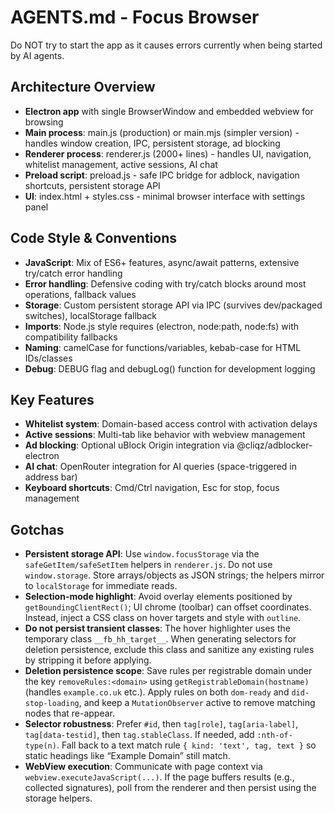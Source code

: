 # AGENTS.md - Focus Browser

Do NOT try to start the app as it causes errors currently when being started by AI agents.
<!-- ## Build/Test/Run Commands
- **Start app**: `npm start` (runs electron)
- **Install dependencies**: `npm install` (use `HOME=$(pwd)/.home npm install` on macOS/Linux to avoid global pollution)
- **No tests configured**: package.json shows "Error: no test specified" -->

## Architecture Overview
- **Electron app** with single BrowserWindow and embedded webview for browsing
- **Main process**: main.js (production) or main.mjs (simpler version) - handles window creation, IPC, persistent storage, ad blocking
- **Renderer process**: renderer.js (2000+ lines) - handles UI, navigation, whitelist management, active sessions, AI chat
- **Preload script**: preload.js - safe IPC bridge for adblock, navigation shortcuts, persistent storage API
- **UI**: index.html + styles.css - minimal browser interface with settings panel

## Code Style & Conventions
- **JavaScript**: Mix of ES6+ features, async/await patterns, extensive try/catch error handling
- **Error handling**: Defensive coding with try/catch blocks around most operations, fallback values
- **Storage**: Custom persistent storage API via IPC (survives dev/packaged switches), localStorage fallback
- **Imports**: Node.js style requires (electron, node:path, node:fs) with compatibility fallbacks
- **Naming**: camelCase for functions/variables, kebab-case for HTML IDs/classes
- **Debug**: DEBUG flag and debugLog() function for development logging

## Key Features
- **Whitelist system**: Domain-based access control with activation delays
- **Active sessions**: Multi-tab like behavior with webview management  
- **Ad blocking**: Optional uBlock Origin integration via @cliqz/adblocker-electron
- **AI chat**: OpenRouter integration for AI queries (space-triggered in address bar)
- **Keyboard shortcuts**: Cmd/Ctrl navigation, Esc for stop, focus management

## Gotchas
- **Persistent storage API**: Use `window.focusStorage` via the `safeGetItem/safeSetItem` helpers in `renderer.js`. Do not use `window.storage`. Store arrays/objects as JSON strings; the helpers mirror to `localStorage` for immediate reads.
- **Selection-mode highlight**: Avoid overlay elements positioned by `getBoundingClientRect()`; UI chrome (toolbar) can offset coordinates. Instead, inject a CSS class on hover targets and style with `outline`.
- **Do not persist transient classes**: The hover highlighter uses the temporary class `__fb_hh_target__`. When generating selectors for deletion persistence, exclude this class and sanitize any existing rules by stripping it before applying.
- **Deletion persistence scope**: Save rules per registrable domain under the key `removeRules:<domain>` using `getRegistrableDomain(hostname)` (handles `example.co.uk` etc.). Apply rules on both `dom-ready` and `did-stop-loading`, and keep a `MutationObserver` active to remove matching nodes that re-appear.
- **Selector robustness**: Prefer `#id`, then `tag[role]`, `tag[aria-label]`, `tag[data-testid]`, then `tag.stableClass`. If needed, add `:nth-of-type(n)`. Fall back to a text match rule `{ kind: 'text', tag, text }` so static headings like “Example Domain” still match.
- **WebView execution**: Communicate with page context via `webview.executeJavaScript(...)`. If the page buffers results (e.g., collected signatures), poll from the renderer and then persist using the storage helpers.
